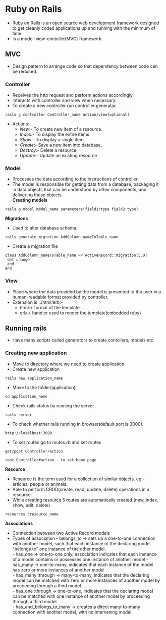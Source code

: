# Ruby on Rails
* Ruby on Rails is an open source web development framework designed to get cleanly coded applications up and running with the minimum of time.
* Is a model-view-contoller(MVC) framework.

## MVC
* Design pattern to arrange code so that dependency between code can be reduced.
### Controller
  - Receives the http request and perform actions accordingly.
  - Interacts with controller and view when necessary.
  - To create a new controller run controller generator
```
rails g controller Controller_name action/view[optional]
```
  - Actions:-
    - *New*:- To create new item of a resource.
    - *Index*:- To display the entire items.
    - *Show*:- To display a single item.
    - *Create*:- Save a new item into database.
    - *Destroy*:- Delete a resource
    - *Update*:- Update an existing resource
### Model
  - Processes the data according to the instructions of controller.
  - The model is responsible for getting data from a database, packaging it in data objects that can be understood by other components, and delivering those objects.  
  **Creating models**
```
rails g model model_name parameters(field1:type field2:type)
```
  **Migrations**
   - Used to alter database schema.
```
rails generate migration AddColumn_nameToTable_name
```
   - Create a migration file
```
class AddColumn_nameToTable_name << ActiveRecord::Migration[5.0]
 def change
 end
end
```

### View
  - Place where the data provided by the model is presented to the user in a human-readable format provided by controller.
  - Extension is ../html/erb:-
    - html-> format of the template
    - erb-> handler used to render the template(embedded ruby)

## Running rails
* Have many scripts called generators to create contollers, models etc.
### Creating new application
* Move to directory where we need to create application.
* Create new application
```
rails new application_name
```
* Move to the folder(application)
```
cd application_name
```
* Check rails status by running the server
```
rails server
```
* To check whether rails running in browser(default port is 3000).
```
http://localhost:3000
```

* To set routes go to routes.rb and set routes
```
get/post Controller/action

root Controller#action - to set home page
```
**Resource**
  - Resource is the term used for a collection of similar objects. eg:- articles, people or animals.
  - Able to perform CRUD(create, read, update, delete) operations in a resource.
  - While creating resource 5 routes are automatically created.(new, index, show, edit, delete)
```
resources :resource_name
``` 

**Associations**
  - Connection between two Active Record models
  - Types of association
		- belongs\_to -> sets up a one-to-one connection with another model, such that each instance of the declaring model "belongs to" one instance of the other model.  
		- has\_one -> one-to-one only, association indicates that each instance of a model contains or possesses one instance of another model
		- has\_many -> one-to-many, indicates that each instance of the model has zero or more instances of another model.  
		- has\_many :through -> many-to-many, indicates that the declaring model can be matched with zero or more instances of another model by proceeding through a third model.  
		- has\_one :through -> one-to-one,  indicates that the declaring model can be matched with one instance of another model by proceeding through a third model.  
		- has\_and\_belongs\_to\_many -> creates a direct many-to-many connection with another model, with no intervening model.  


